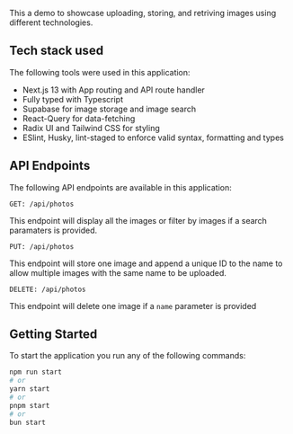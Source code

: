 This a demo to showcase uploading, storing, and retriving images using different technologies.

## Tech stack used

The following tools were used in this application:

- Next.js 13 with App routing and API route handler
- Fully typed with Typescript
- Supabase for image storage and image search
- React-Query for data-fetching
- Radix UI and Tailwind CSS for styling
- ESlint, Husky, lint-staged to enforce valid syntax, formatting and types

## API Endpoints

The following API endpoints are available in this application:

`GET: /api/photos`

This endpoint will display all the images or filter by images if a search paramaters is provided.

`PUT: /api/photos`

This endpoint will store one image and append a unique ID to the name to allow multiple images with the same name to be uploaded.

`DELETE: /api/photos`

This endpoint will delete one image if a `name` parameter is provided

## Getting Started

To start the application you run any of the following commands:

```bash
npm run start
# or
yarn start
# or
pnpm start
# or
bun start
```
